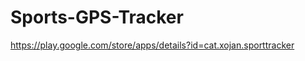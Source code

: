 Sports-GPS-Tracker
==================

https://play.google.com/store/apps/details?id=cat.xojan.sporttracker
